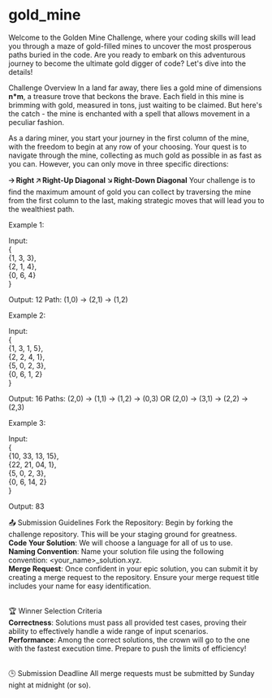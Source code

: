# gold_mine

Welcome to the Golden Mine Challenge, where your coding skills will lead you through a maze of gold-filled mines to uncover the most prosperous paths buried in the code. Are you ready to embark on this adventurous journey to become the ultimate gold digger of code? Let's dive into the details!

Challenge Overview
In a land far away, there lies a gold mine of dimensions **n*m**, a treasure trove that beckons the brave. Each field in this mine is brimming with gold, measured in tons, just waiting to be claimed. But here's the catch - the mine is enchanted with a spell that allows movement in a peculiar fashion.

As a daring miner, you start your journey in the first column of the mine, with the freedom to begin at any row of your choosing. Your quest is to navigate through the mine, collecting as much gold as possible in as fast as you can. However, you can only move in three specific directions:

**🡢 Right**
**🡥 Right-Up Diagonal**
**🡦 Right-Down Diagonal**
Your challenge is to find the maximum amount of gold you can collect by traversing the mine from the first column to the last, making strategic moves that will lead you to the wealthiest path.


Example 1:

Input:<br>
{<br> 
  {1, 3, 3},  
  {2, 1, 4},  
  {0, 6, 4}<br>
}  

Output: 12
Path: (1,0) -> (2,1) -> (1,2)


Example 2:

Input:<br>
{<br>{1, 3, 1, 5},  
{2, 2, 4, 1},  
{5, 0, 2, 3},  
{0, 6, 1, 2}<br>}  

Output: 16
Paths: (2,0) -> (1,1) -> (1,2) -> (0,3) OR (2,0) -> (3,1) -> (2,2) -> (2,3)

Example 3:

Input:<br>
{<br>{10, 33, 13, 15},  
{22, 21, 04, 1},<br>
{5, 0, 2, 3},  
{0, 6, 14, 2}<br>}  

Output: 83



📤 Submission Guidelines Fork the Repository: Begin by forking the challenge repository. This will be your staging ground for greatness.<br> 
**Code Your Solution**: We will choose a language for all of us to use.<br>
**Naming Convention**: Name your solution file using the following convention: <your_name>_solution.xyz. <br>
**Merge Request**: Once confident in your epic solution, you can submit it by creating a merge request to the repository. Ensure your merge request title includes your name for easy identification.<br><br>

🏆 Winner Selection Criteria <br>
**Correctness**: Solutions must pass all provided test cases, proving their ability to effectively handle a wide range of input scenarios. <br>
**Performance**: Among the correct solutions, the crown will go to the one with the fastest execution time. Prepare to push the limits of efficiency! <br><br>

🕒 Submission Deadline All merge requests must be submitted by Sunday night at midnight (or so).
